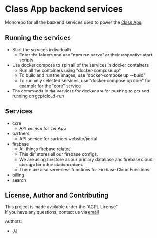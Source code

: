 # Class App backend services
Monorepo for all the backend services used to power the [Class App](https://github.com/Enkel-Digital/class-app).

## Running the services
- Start the services individually
    - Enter the folders and use "npm run serve" or their respective start scripts.
- Use docker compose to spin all of the services in docker containers
    - Run all the containers using "docker-compose up"
    - To build and run the images, use "docker-compose up --build"
    - To run only selected services, use "docker-compose up core" for example for the "core" service
- The commands in the services for docker are for pushing to gcr and running on gcp/cloud-run

## Services
- core
    - API service for the App
- partners
    - API service for partners website/portal
- firebase
    - All things firebase related.
    - This dir/ stores all our firebase configs.
    - We are using firestore as our primary database and firebase cloud storage for other static content.
    - There are also serverless functions for Firebase Cloud Functions.
- billing
- search

## License, Author and Contributing
This project is made available under the "AGPL License"  
If you have any questions, contact us via [email](mailto:tech@enkeldigital.com)  

Authors:
- [JJ](https://github.com/Jaimeloeuf)
